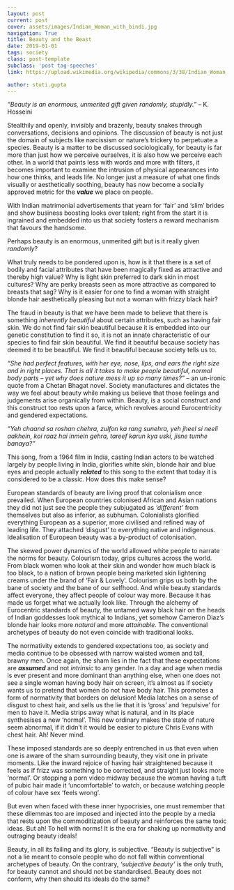```yaml
---
layout: post
current: post
cover: assets/images/Indian_Woman_with_bindi.jpg
navigation: True
title: Beauty and the Beast
date: 2019-01-01
tags: society
class: post-template
subclass: 'post tag-speeches'
link: https://upload.wikimedia.org/wikipedia/commons/3/38/Indian_Woman_with_bindi.jpg

author: stuti.gupta
---
```

*“Beauty is an enormous, unmerited gift given randomly, stupidly.”* – K. Hosseini

Stealthily and openly, invisibly and brazenly, beauty snakes through conversations, decisions and opinions. The discussion of beauty is not just the domain of subjects like narcissism or nature’s trickery to perpetuate a species. Beauty is a matter to be discussed sociologically, for beauty is far more than just how we perceive ourselves, it is also how we perceive each other. In a world that paints less with words and more with filters, it becomes important to examine the intrusion of physical appearances into how one thinks, and leads life. No longer just a measure of what one finds visually or aesthetically soothing, beauty has now become a socially approved metric for the ***value*** we place on people.

With Indian matrimonial advertisements that yearn for ‘fair’ and ‘slim’ brides and show business boosting looks over talent; right from the start it is ingrained and embedded into us that society fosters a reward mechanism that favours the handsome.

Perhaps beauty is an enormous, unmerited gift but is it really given *randomly*?

What truly needs to be pondered upon is, how is it that there is a set of bodily and facial attributes that have been magically fixed as attractive and thereby high value? Why is light skin preferred to dark skin in most cultures? Why are perky breasts seen as more attractive as compared to breasts that sag? Why is it easier for one to find a woman with straight blonde hair aesthetically pleasing but not a woman with frizzy black hair?

The fraud in beauty is that we have been made to believe that there is something *inherently beautiful* about certain attributes, such as having fair skin. We do not find fair skin beautiful because it is embedded into our genetic constitution to find it so, it is not an innate characteristic of our species to find fair skin beautiful. We find it beautiful because society has deemed it to be beautiful. We find it beautiful because society tells us to.

*“She had perfect features, with her eye, nose, lips, and ears the right size and in right places. That is all it takes to make people beautiful, normal body parts – yet why does nature mess it up so many times?”* – an un-ironic quote from a Chetan Bhagat novel. Society manufactures and dictates the way we feel about beauty while making us believe that those feelings and judgements arise organically from within. Beauty, is a social construct and this construct too rests upon a farce, which revolves around Eurocentricity and gendered expectations.

*“Yeh chaand sa roshan chehra, zulfon ka rang sunehra, yeh jheel si neeli aakhein, koi raaz hai inmein gehra, tareef karun kya uski, jisne tumhe banaya?”*

This song, from a 1964 film in India, casting Indian actors to be watched largely by people living in India, glorifies white skin, blonde hair and blue eyes and people actually ***related*** to this song to the extent that today it is considered to be a classic. How does this make sense?

European standards of beauty are living proof that colonialism once prevailed. When European countries colonised African and Asian nations they did not just see the people they subjugated as *‘different’* from themselves but also as inferior, as subhuman. Colonialists glorified everything European as a superior, more civilised and refined way of leading life. They attached ‘disgust’ to everything native and indigenous. Idealisation of European beauty was a by-product of colonisation.

The skewed power dynamics of the world allowed white people to narrate the norms for beauty. Colourism today, grips cultures across the world. From black women who look at their skin and wonder how much black is too black, to a nation of brown people being marketed skin lightening creams under the brand of ‘Fair & Lovely’. Colourism grips us both by the bane of society and the bane of our selfhood. And while beauty standards affect everyone, they affect people of colour way more. Because it has made us forget what we actually look like. Through the alchemy of Eurocentric standards of beauty, the untamed wavy black hair on the heads of Indian goddesses look mythical to Indians, yet somehow Cameron Diaz’s blonde hair looks more *natural* and more *attainable*. The conventional archetypes of beauty do not even coincide with traditional looks.

The normativity extends to gendered expectations too, as society and media continue to be obsessed with narrow waisted women and tall, brawny men. Once again, the sham lies in the fact that these expectations are ***assumed*** and not *intrinsic* to any gender. In a day and age when media is ever present and more dominant than anything else, when one does not see a single woman having body hair on screen, it’s almost as if society wants us to pretend that women do not have body hair. This promotes a form of normativity that borders on delusion! Media latches on a sense of disgust to chest hair, and sells us the lie that it is ‘gross’ and ‘repulsive’ for men to have it. Media strips away what is natural, and in its place synthesises a new ‘normal’. This new ordinary makes the state of nature seem abnormal, if it didn’t it would be easier to picture Chris Evans with chest hair. Ah! Never mind.

These imposed standards are so deeply entrenched in us that even when one is aware of the sham surrounding beauty, they visit one in private moments. Like the inward rejoice of having hair straightened because it feels as if frizz was something to be corrected, and straight just looks more ‘normal’. Or stopping a porn video midway because the woman having a tuft of pubic hair made it ‘uncomfortable’ to watch, or because watching people of colour have sex ‘feels wrong’.

But even when faced with these inner hypocrisies, one must remember that these dilemmas too are imposed and injected into the people by a media that rests upon the commoditization of beauty and reinforces the same toxic ideas. But ah! To hell with norms! It is the era for shaking up normativity and outraging beauty ideals!

Beauty, in all its failing and its glory, is subjective. “Beauty is subjective” is not a lie meant to console people who do not fall within conventional archetypes of beauty. On the contrary, *‘subjective beauty’* is the only truth, for beauty cannot and should not be standardised. Beauty does not conform, why then should its ideals do the same?
